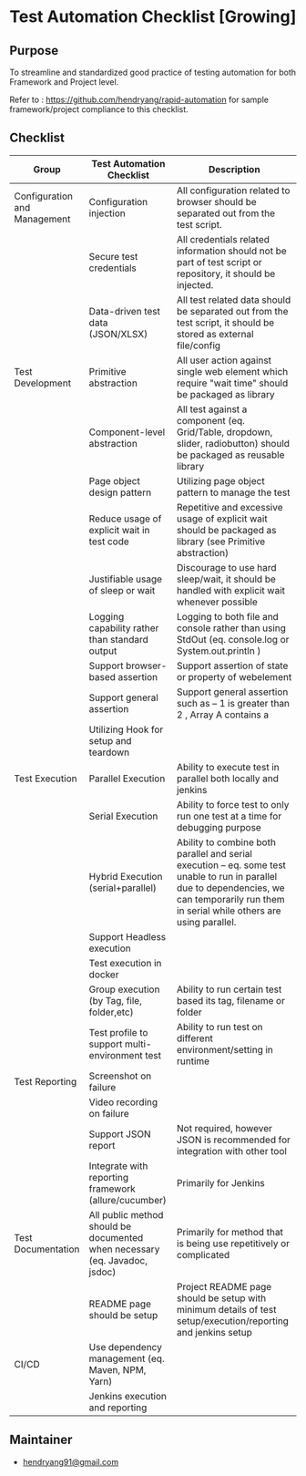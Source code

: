 # Test Automation Checklist [Growing]

## Purpose
To streamline and standardized good practice of testing automation for both Framework and Project level.

Refer to : https://github.com/hendryang/rapid-automation for sample framework/project compliance to this checklist.

## Checklist

| Group    |  Test Automation Checklist                                          | Description |
| ---------------------------- | -------------------------------------------------------------------------- | ---- |
| Configuration and Management | Configuration injection                                                    | All configuration related to browser should be separated out from the test script. |
|                              | Secure test credentials                                                    | All credentials related information should not be part of test script or repository, it should be injected. |
|                              | Data-driven test data (JSON/XLSX)                                          | All test related data should be separated out from the test script, it should be stored as external file/config |
| Test Development             | Primitive abstraction                                                      | All user action against single web element which require "wait time" should be packaged as library |
|                              | Component-level abstraction                                                | All test against a component (eq. Grid/Table, dropdown, slider, radiobutton) should be packaged as reusable library |
|                              | Page object design pattern                                                 | Utilizing page object pattern to manage the test |
|                              | Reduce usage of explicit wait in test code                                 | Repetitive and excessive usage of explicit wait should be packaged as library (see Primitive abstraction) |
|                              | Justifiable usage of sleep or wait                                         | Discourage to use hard sleep/wait, it should be handled with explicit wait whenever possible |
|                              | Logging capability rather than standard output                             | Logging to both file and console rather than using StdOut (eq. console.log or System.out.println ) |
|                              | Support browser-based assertion                                            | Support assertion of  state or property of webelement |
|                              | Support general assertion                                                  | Support general assertion such as – 1 is greater than 2 , Array A contains a |
|                              | Utilizing Hook for setup and teardown                                      |  |
| Test Execution               | Parallel Execution                                                         | Ability to execute test in parallel both locally and jenkins |
|                              | Serial Execution                                                           | Ability to force test to only run one test at a time for debugging purpose |
|                              | Hybrid Execution (serial+parallel)                                         | Ability to combine both parallel and serial execution – eq. some test unable to run in parallel due to dependencies, we can temporarily run them in serial while others are using parallel. |
|                              | Support Headless execution                                                 |  |
|                              | Test execution in docker                                                   |  |
|                              | Group execution (by Tag, file, folder,etc)                                 | Ability to run certain test based its tag, filename or folder |
|                              | Test profile to support multi-environment test                             | Ability to run test on different environment/setting in runtime |
| Test Reporting               | Screenshot on failure                                                      |  |
|                              | Video recording on failure                                                 |  |
|                              | Support JSON report                                                        | Not required, however JSON is recommended for integration with other tool |
|                              | Integrate with reporting framework (allure/cucumber)                       | Primarily for Jenkins |
| Test Documentation           | All public method should be documented when necessary (eq. Javadoc, jsdoc) | Primarily for method that is being use repetitively or complicated |
|                              | README page should be setup                                                | Project README page should be setup with minimum details of test setup/execution/reporting and jenkins setup|
| CI/CD                        | Use dependency management (eq. Maven, NPM, Yarn)                           |  |
|                              | Jenkins execution and reporting                                            |  |


## Maintainer
- hendryang91@gmail.com
